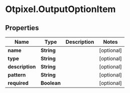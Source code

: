 # Otpixel.OutputOptionItem

## Properties
Name | Type | Description | Notes
------------ | ------------- | ------------- | -------------
**name** | **String** |  | [optional] 
**type** | **String** |  | [optional] 
**description** | **String** |  | [optional] 
**pattern** | **String** |  | [optional] 
**required** | **Boolean** |  | [optional] 


